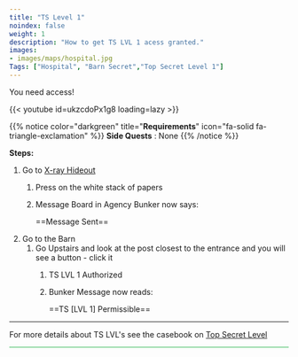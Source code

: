 ```yaml
---
title: "TS Level 1"
noindex: false
weight: 1
description: "How to get TS LVL 1 acess granted."
images:
- images/maps/hospital.jpg
Tags: ["Hospital", "Barn Secret","Top Secret Level 1"]
---
```


You need access!

{{< youtube id=ukzcdoPx1g8 loading=lazy >}}

{{% notice color="darkgreen" title="**Requirements**" icon="fa-solid fa-triangle-exclamation"  %}}
**Side Quests** : None
{{% /notice %}}

**Steps:**

1. Go to [X-ray Hideout](../../terminology#x-ray-hideout)
	1. Press on the white stack of papers
	2. Message Board in Agency Bunker now says:
	
		==Message Sent==
2. Go to the Barn
	1. Go Upstairs and look at the post closest to the entrance and you will see a button - click it
		1. TS LVL 1 Authorized
		2. Bunker Message now reads:
		
			==TS [LVL 1] Permissible==

---

For more details about TS LVL's see the casebook on [Top Secret Level](casebook/interesting/top_secret_level/)
			
 
<hr style="background-color: #28b44c" size=8>
